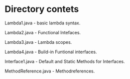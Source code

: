 # Directory contets

Lambda1.java - basic lambda syntax.

Lambda2.java -  Functional Intefaces.

Lambda3.java  - Lambda scopes.

Lambda4.java -  Build-in Funtional interfaces.

Interface1.java - Default and Static Methods for Interfaces.

MethodReference.java - Methodreferences.
